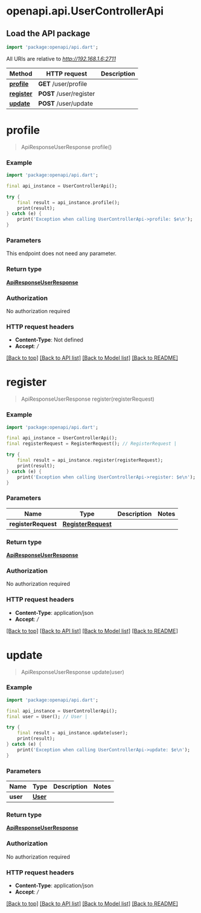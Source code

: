 # openapi.api.UserControllerApi

## Load the API package
```dart
import 'package:openapi/api.dart';
```

All URIs are relative to *http://192.168.1.6:2711*

Method | HTTP request | Description
------------- | ------------- | -------------
[**profile**](UserControllerApi.md#profile) | **GET** /user/profile | 
[**register**](UserControllerApi.md#register) | **POST** /user/register | 
[**update**](UserControllerApi.md#update) | **POST** /user/update | 


# **profile**
> ApiResponseUserResponse profile()



### Example
```dart
import 'package:openapi/api.dart';

final api_instance = UserControllerApi();

try {
    final result = api_instance.profile();
    print(result);
} catch (e) {
    print('Exception when calling UserControllerApi->profile: $e\n');
}
```

### Parameters
This endpoint does not need any parameter.

### Return type

[**ApiResponseUserResponse**](ApiResponseUserResponse.md)

### Authorization

No authorization required

### HTTP request headers

 - **Content-Type**: Not defined
 - **Accept**: */*

[[Back to top]](#) [[Back to API list]](../README.md#documentation-for-api-endpoints) [[Back to Model list]](../README.md#documentation-for-models) [[Back to README]](../README.md)

# **register**
> ApiResponseUserResponse register(registerRequest)



### Example
```dart
import 'package:openapi/api.dart';

final api_instance = UserControllerApi();
final registerRequest = RegisterRequest(); // RegisterRequest | 

try {
    final result = api_instance.register(registerRequest);
    print(result);
} catch (e) {
    print('Exception when calling UserControllerApi->register: $e\n');
}
```

### Parameters

Name | Type | Description  | Notes
------------- | ------------- | ------------- | -------------
 **registerRequest** | [**RegisterRequest**](RegisterRequest.md)|  | 

### Return type

[**ApiResponseUserResponse**](ApiResponseUserResponse.md)

### Authorization

No authorization required

### HTTP request headers

 - **Content-Type**: application/json
 - **Accept**: */*

[[Back to top]](#) [[Back to API list]](../README.md#documentation-for-api-endpoints) [[Back to Model list]](../README.md#documentation-for-models) [[Back to README]](../README.md)

# **update**
> ApiResponseUserResponse update(user)



### Example
```dart
import 'package:openapi/api.dart';

final api_instance = UserControllerApi();
final user = User(); // User | 

try {
    final result = api_instance.update(user);
    print(result);
} catch (e) {
    print('Exception when calling UserControllerApi->update: $e\n');
}
```

### Parameters

Name | Type | Description  | Notes
------------- | ------------- | ------------- | -------------
 **user** | [**User**](User.md)|  | 

### Return type

[**ApiResponseUserResponse**](ApiResponseUserResponse.md)

### Authorization

No authorization required

### HTTP request headers

 - **Content-Type**: application/json
 - **Accept**: */*

[[Back to top]](#) [[Back to API list]](../README.md#documentation-for-api-endpoints) [[Back to Model list]](../README.md#documentation-for-models) [[Back to README]](../README.md)

